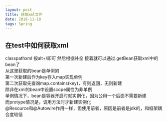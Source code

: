 ```yaml
--- 
layout: post
title: 获取xml文件
date: 2018-11-18
tags: Spring
---
```

## **在test中如何获取xml**
classpathxml 按alt+/即可 然后根据补全
接着就可以通过.getBean获取xml中的bean了  
从这里获取的bean是单例的   
第一次新建后作为key存入map实现单例  
第二次获取先查询map.contains(key)，有则返回，无则新建  
除非在xml的bean中设置scope属性为非单例  
单例情况下，bean是容器开启时就实例化，因为公用一个后面不需要新建  
而protype情况是，调用方法时才新建实例化  
@Resource和@Autowire作用一样，但使用前者，原因是前者是jdk的，和框架耦合度较低  

